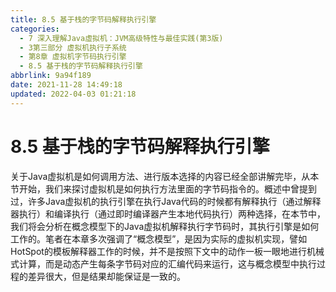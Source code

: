 ```yaml
---
title: 8.5 基于栈的字节码解释执行引擎
categories: 
  - 7 深入理解Java虛拟机：JVM高级特性与最佳实践(第3版)
  - 3第三部分 虚拟机执行子系统
  - 第8章 虚拟机字节码执行引擎
  - 8.5 基于栈的字节码解释执行引擎
abbrlink: 9a94f189
date: 2021-11-28 14:49:18
updated: 2022-04-03 01:21:18
---
```

# 8.5 基于栈的字节码解释执行引擎
关于Java虚拟机是如何调用方法、进行版本选择的内容已经全部讲解完毕，从本节开始，我们来探讨虚拟机是如何执行方法里面的字节码指令的。概述中曾提到过，许多Java虚拟机的执行引擎在执行Java代码的时候都有解释执行（通过解释器执行）和编译执行（通过即时编译器产生本地代码执行）两种选择，在本节中，我们将会分析在概念模型下的Java虚拟机解释执行字节码时，其执行引擎是如何工作的。笔者在本章多次强调了“概念模型”，是因为实际的虚拟机实现，譬如HotSpot的模板解释器工作的时候，并不是按照下文中的动作一板一眼地进行机械式计算，而是动态产生每条字节码对应的汇编代码来运行，这与概念模型中执行过程的差异很大，但是结果却能保证是一致的。
